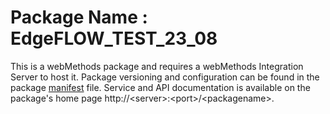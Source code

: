 # Package Name : EdgeFLOW_TEST_23_08
This is a webMethods package and requires a webMethods Integration Server to host it. Package versioning and configuration can be found in the package [manifest](./EdgeFLOW_TEST_23_08/manifest.v3) file. Service and API documentation is available on the package's home page http://&lt;server&gt;:&lt;port&gt;/&lt;packagename>.